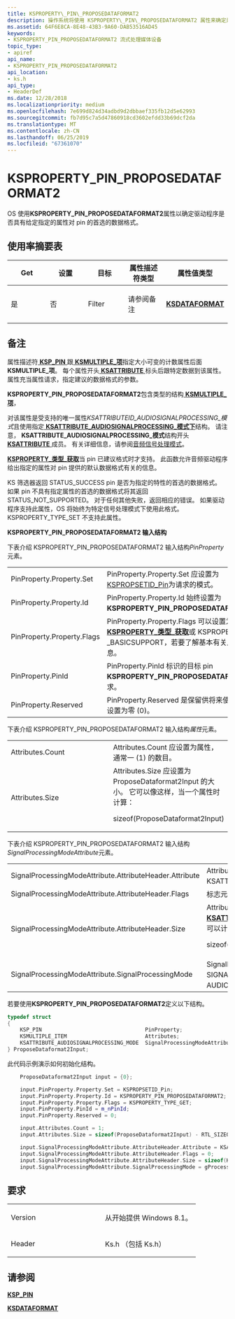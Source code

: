 ```yaml
---
title: KSPROPERTY\_PIN\_PROPOSEDATAFORMAT2
description: 操作系统将使用 KSPROPERTY\_PIN\_PROPOSEDATAFORMAT2 属性来确定是否 pin 工厂实例化 pin 支持特定的数据格式。
ms.assetid: 64F6E8CA-8E48-43B3-9A60-DAB53516AD45
keywords:
- KSPROPERTY_PIN_PROPOSEDATAFORMAT2 流式处理媒体设备
topic_type:
- apiref
api_name:
- KSPROPERTY_PIN_PROPOSEDATAFORMAT2
api_location:
- ks.h
api_type:
- HeaderDef
ms.date: 12/28/2018
ms.localizationpriority: medium
ms.openlocfilehash: 7e699d824d34adbd9d2dbbaef335fb12d5e62993
ms.sourcegitcommit: fb7d95c7a5d47860918cd3602efdd33b69dcf2da
ms.translationtype: MT
ms.contentlocale: zh-CN
ms.lasthandoff: 06/25/2019
ms.locfileid: "67361070"
---
```

# <a name="kspropertypinproposedataformat2"></a>KSPROPERTY\_PIN\_PROPOSEDATAFORMAT2


OS 使用**KSPROPERTY\_PIN\_PROPOSEDATAFORMAT2**属性以确定驱动程序是否具有给定指定的属性对 pin 的首选的数据格式。

## <a name="usage-summary-table"></a>使用率摘要表


<table>
<colgroup>
<col width="20%" />
<col width="20%" />
<col width="20%" />
<col width="20%" />
<col width="20%" />
</colgroup>
<thead>
<tr class="header">
<th>Get</th>
<th>设置</th>
<th>目标</th>
<th>属性描述符类型</th>
<th>属性值类型</th>
</tr>
</thead>
<tbody>
<tr class="odd">
<td><p>是</p></td>
<td><p>否</p></td>
<td><p>Filter</p></td>
<td><p>请参阅备注</p></td>
<td><p><a href="https://docs.microsoft.com/windows-hardware/drivers/ddi/content/ks/ns-ks-ksdataformat" data-raw-source="[&lt;strong&gt;KSDATAFORMAT&lt;/strong&gt;](https://docs.microsoft.com/windows-hardware/drivers/ddi/content/ks/ns-ks-ksdataformat)"><strong>KSDATAFORMAT</strong></a></p></td>
</tr>
</tbody>
</table>

 

<a name="remarks"></a>备注
-------

属性描述符[ **KSP\_PIN** ](https://docs.microsoft.com/windows-hardware/drivers/ddi/content/ks/ns-ks-ksp_pin)跟[ **KSMULTIPLE\_项**](https://docs.microsoft.com/windows-hardware/drivers/ddi/content/ks/ns-ks-ksmultiple_item)指定大小可变的计数属性后面**KSMULTIPLE\_项**。 每个属性开头[ **KSATTRIBUTE** ](https://docs.microsoft.com/windows-hardware/drivers/ddi/content/ks/ns-ks-ksattribute)标头后跟特定数据到该属性。 属性充当属性请求，指定建议的数据格式的参数。

**KSPROPERTY\_PIN\_PROPOSEDATAFORMAT2**包含类型的结构[ **KSMULTIPLE\_项**](https://docs.microsoft.com/windows-hardware/drivers/ddi/content/ks/ns-ks-ksdataformat)，

对该属性是受支持的唯一属性*KSATTRIBUTEID\_AUDIOSIGNALPROCESSING\_模式*且使用指定[ **KSATTRIBUTE\_AUDIOSIGNALPROCESSING\_模式下**](https://docs.microsoft.com/windows-hardware/drivers/ddi/content/ksmedia/ns-ksmedia-tagksattribute_audiosignalprocessing_mode)结构。 请注意， **KSATTRIBUTE\_AUDIOSIGNALPROCESSING\_模式**结构开头[ **KSATTRIBUTE** ](https://docs.microsoft.com/windows-hardware/drivers/ddi/content/ks/ns-ks-ksattribute)成员。 有关详细信息，请参阅[音频信号处理模式](https://docs.microsoft.com/windows-hardware/drivers/audio/audio-signal-processing-modes)。

[**KSPROPERTY\_类型\_获取**](https://docs.microsoft.com/windows-hardware/drivers/ddi/content/ks/ns-ks-ksidentifier)当 pin 已建议格式时才支持。 此函数允许音频驱动程序给出指定的属性对 pin 提供的默认数据格式有关的信息。

KS 筛选器返回 STATUS_SUCCESS pin 是否为指定的特性的首选的数据格式。 如果 pin 不具有指定属性的首选的数据格式将其返回 STATUS_NOT_SUPPORTED。 对于任何其他失败，返回相应的错误。 如果驱动程序支持此属性，OS 将始终为特定信号处理模式下使用此格式。 KSPROPERTY_TYPE_SET 不支持此属性。

**KSPROPERTY\_PIN\_PROPOSEDATAFORMAT2 输入结构**

下表介绍 KSPROPERTY\_PIN\_PROPOSEDATAFORMAT2 输入结构*PinProperty*元素。

|                            |                                                                                                                                                                                    |
|----------------------------|------------------------------------------------------------------------------------------------------------------------------------------------------------------------------------|
| PinProperty.Property.Set   | PinProperty.Property.Set 应设置为[KSPROPSETID\_Pin](kspropsetid-pin.md)为请求的模式。                                                                  |
| PinProperty.Property.Id    | PinProperty.Property.Id 始终设置为**KSPROPERTY\_PIN\_PROPOSEDATAFORMAT2**。                                                                                              |
| PinProperty.Property.Flags | PinProperty.Property.Flags 可以设置为[ **KSPROPERTY\_类型\_获取**](https://docs.microsoft.com/windows-hardware/drivers/ddi/content/ks/ns-ks-ksidentifier)或 KSPROPERTY\_类型\_BASICSUPPORT，若要了解基本有关属性的信息。 |
| PinProperty.PinId          | PinProperty.PinId 标识的目标 pin **KSPROPERTY\_PIN\_PROPOSEDATAFORMAT2**请求。                                                                           |
| PinProperty.Reserved       | PinProperty.Reserved 是保留供将来使用，应始终设置为零 (0)。                                                                                          |

 

下表介绍 KSPROPERTY\_PIN\_PROPOSEDATAFORMAT2 输入结构*属性*元素。

<table>
<colgroup>
<col width="50%" />
<col width="50%" />
</colgroup>
<tbody>
<tr class="odd">
<td>Attributes.Count</td>
<td>Attributes.Count 应设置为属性，通常一 (1) 的数目。</td>
</tr>
<tr class="even">
<td>Attributes.Size</td>
<td>Attributes.Size 应设置为 ProposeDataformat2Input 的大小。 它可以像这样，当一个属性时计算：
<p>sizeof(ProposeDataformat2Input)</p></td>
</tr>
</tbody>
</table>

 

下表介绍 KSPROPERTY\_PIN\_PROPOSEDATAFORMAT2 输入结构*SignalProcessingModeAttribute*元素。

<table>
<colgroup>
<col width="50%" />
<col width="50%" />
</colgroup>
<tbody>
<tr class="odd">
<td>SignalProcessingModeAttribute.AttributeHeader.Attribute</td>
<td>AttributeHeader.Attribute 元素应设置为所需 KSATTRIBUTEID_AUDIOSIGNALPROCESSING_MODE。</td>
</tr>
<tr class="even">
<td>SignalProcessingModeAttribute.AttributeHeader.Flags</td>
<td>标志元素保留供将来使用，并且应始终设置为零 (0)。</td>
</tr>
<tr class="odd">
<td>SignalProcessingModeAttribute.AttributeHeader.Size</td>
<td>AttributeHeader.Size 指示的大小<a href="https://docs.microsoft.com/windows-hardware/drivers/ddi/content/ksmedia/ns-ksmedia-tagksattribute_audiosignalprocessing_mode" data-raw-source="[&lt;strong&gt;KSATTRIBUTE_AUDIOSIGNALPROCESSING_MODE&lt;/strong&gt;](https://docs.microsoft.com/windows-hardware/drivers/ddi/content/ksmedia/ns-ksmedia-tagksattribute_audiosignalprocessing_mode)"> <strong>KSATTRIBUTE_AUDIOSIGNALPROCESSING_MODE</strong></a>。 它可以计算如下：
<p>sizeof(KSATTRIBUTE_AUDIOSIGNALPROCESSING_MODE)</p></td>
</tr>
<tr class="even">
<td>SignalProcessingModeAttribute.SignalProcessingMode</td>
<td>SignalProcessingMode 元素应设置为请求 SIGNALPROCESSINGMODE 等 AUDIO_SIGNALPROCESSINGMODE_DEFAULT。</td>
</tr>
</tbody>
</table>

 

若要使用**KSPROPERTY\_PIN\_PROPOSEDATAFORMAT2**定义以下结构。

```cpp
typedef struct
{
    KSP_PIN                                 PinProperty;
    KSMULTIPLE_ITEM                         Attributes;
    KSATTRIBUTE_AUDIOSIGNALPROCESSING_MODE  SignalProcessingModeAttribute;
} ProposeDataformat2Input;
```

此代码示例演示如何初始化结构。

```cpp
    ProposeDataformat2Input input = {0};

    input.PinProperty.Property.Set = KSPROPSETID_Pin;  
    input.PinProperty.Property.Id = KSPROPERTY_PIN_PROPOSEDATAFORMAT2;  
    input.PinProperty.Property.Flags = KSPROPERTY_TYPE_GET;  
    input.PinProperty.PinId = m_nPinId;  
    input.PinProperty.Reserved = 0;     

    input.Attributes.Count = 1;
    input.Attributes.Size = sizeof(ProposeDataformat2Input) - RTL_SIZEOF_THROUGH_FIELD(ProposeDataformat2Input, PinProperty);

    input.SignalProcessingModeAttribute.AttributeHeader.Attribute = KSATTRIBUTEID_AUDIOSIGNALPROCESSING_MODE;
    input.SignalProcessingModeAttribute.AttributeHeader.Flags = 0;
    input.SignalProcessingModeAttribute.AttributeHeader.Size = sizeof(KSATTRIBUTE_AUDIOSIGNALPROCESSING_MODE);
    input.SignalProcessingModeAttribute.SignalProcessingMode = gProcessingMode;
```

<a name="requirements"></a>要求
------------

<table>
<colgroup>
<col width="50%" />
<col width="50%" />
</colgroup>
<tbody>
<tr class="odd">
<td><p>Version</p></td>
<td><p>从开始提供 Windows 8.1。</p></td>
</tr>
<tr class="even">
<td><p>Header</p></td>
<td>Ks.h （包括 Ks.h）</td>
</tr>
</tbody>
</table>

## <a name="see-also"></a>请参阅


[**KSP\_PIN**](https://docs.microsoft.com/windows-hardware/drivers/ddi/content/ks/ns-ks-ksp_pin)

[**KSDATAFORMAT**](https://docs.microsoft.com/windows-hardware/drivers/ddi/content/ks/ns-ks-ksdataformat)

 

 






